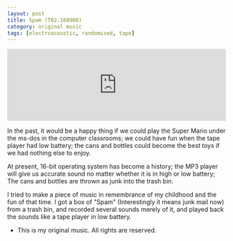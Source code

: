 ```yaml
---
layout: post
title: Spam (T02.160908)
category: original music
tags: [electroacoustic, randomised, tape]
---
```

<iframe width="100%" height="166" scrolling="no" frameborder="no" src="https://w.soundcloud.com/player/?url=https%3A//api.soundcloud.com/tracks/281909398&amp;color=ff5500&amp;auto_play=false&amp;hide_related=false&amp;show_comments=true&amp;show_user=true&amp;show_reposts=false"></iframe>

In the past, it would be a happy thing if we could play the Super Mario under the ms-dos in the computer classrooms; we could have fun when the tape player had low battery; the cans and bottles could become the best toys if we had nothing else to enjoy.

At present, 16-bit operating system has become a history; the MP3 player will give us accurate sound no matter whether it is in high or low battery; The cans and bottles are thrown as junk into the trash bin.

I tried to make a piece of music in remembrance of my childhood and the fun of that time. I got a box of "Spam" (Interestingly it means junk mail now) from a trash bin, and recorded several sounds merely of it, and played back the sounds like a tape player in low battery.

* This is my original music. All rights are reserved.
